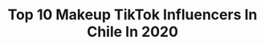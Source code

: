 ---
title: Top 10 Makeup TikTok Influencers In Chile In 2020
description: >-
  Find top makeup TikTok influencers in Chile in 2020. Most popular hashtags: #dance #makeup #comedy #badbunny.
platform: TikTok
profiles:
  - username: "rio.tew"
    fullname: >-
      rio 
    location: "Chile"
    followers: 306851
    engagement: 2847
    commentsToLikes: 0.005960
    id: ck8ae81kbanpo0j78b8cunwfq
    verified: false
    hashtags: "#clowncheck, #louisvuitton, #skull, #billyhargrove"
  - username: "koi.grandchester"
    fullname: >-
      Koichi
    location: "Chile"
    followers: 3639
    engagement: 2549
    commentsToLikes: 0.032018
    id: ck9eputgtuc260j78l6g37uus
    verified: false
    hashtags: "#dance, #friendshashtag, #ilovefriends, #friendship"
  - username: "its.sofsss"
    fullname: >-
      𝔖𝔬𝔣𝔰🌹
    location: "Chile"
    followers: 124716
    engagement: 2110
    commentsToLikes: 0.020697
    id: ck80onmqhikiw0j78m6rux33o
    verified: false
    hashtags: "#proximaparada, #freezeframe, #lilpeep"
  - username: "allisxpress.ai"
    fullname: >-
      Allis_on🌻
    location: "Chile"
    followers: 18736
    engagement: 1264
    commentsToLikes: 0.020339
    id: ckacaqemfh4gx0i78rj7izzhr
    verified: false
    hashtags: "#difuminado, #rainbow, #artchallenge, #foryoupage"
  - username: "riidelrey"
    fullname: >-
      Riidelrey
    location: "Chile"
    followers: 5095
    engagement: 661
    commentsToLikes: 0.041065
    id: cka0vlltxz43g0i78uy180aw0
    verified: false
    hashtags: "#themonster, #amigasyrivales, #pride, #challenge"
  - username: "hannymarcano_"
    fullname: >-
      hannymarcano_smcu
    location: "Chile"
    followers: 21238
    engagement: 248
    commentsToLikes: 0.018625
    id: ckajbi5d4nstg0i7897qxlbso
    verified: false
    hashtags: "#1000razones, #divercion, #myboy, #comedy"
  - username: "panconpaltax123"
    fullname: >-
      Flo Klein
    location: "Chile"
    followers: 2114
    engagement: 1285
    commentsToLikes: 0.068268
    id: cka0kfno4mghs0i78il467vt9
    verified: false
    hashtags: "#toohottohandle, #onlineclass, #quarentined, #tonylopez"
  - username: "natypugh"
    fullname: >-
      Naty Rodríguez
    location: "Chile"
    followers: 8763
    engagement: 1283
    commentsToLikes: 0.008845
    id: ck9eqg93yx0be0j78ngpsbnty
    verified: false
    hashtags: "#makeup, #yoenlafiesta, #greenscreen, #dance"
  - username: "jorgechaconhh"
    fullname: >-
      Jorge Chacon
    location: "Chile"
    followers: 227369
    engagement: 1301
    commentsToLikes: 0.016003
    id: cka0kevk7ma610i784icyz5dh
    verified: false
    hashtags: "#hacksculinarios, #bailechallenge, #dojacat, #badbunny"
  - username: "tini_acv2"
    fullname: >-
      Marti 
    location: "Chile"
    followers: 69533
    engagement: 1556
    commentsToLikes: 0.014627
    id: cka0tnc6fqku90i78tf85g1kz
    verified: false
    hashtags: "#girasol, #maquillaje, #memes, #reaccion"
---